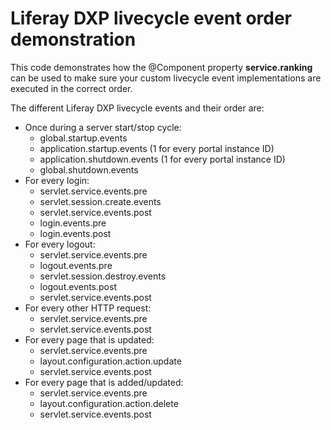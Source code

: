 # Liferay DXP livecycle event order demonstration

This code demonstrates how the @Component property **service.ranking** can be used to make sure your custom livecycle event implementations are executed in the correct order.

The different Liferay DXP livecycle events and their order are:
* Once during a server start/stop cycle:
    * global.startup.events
    * application.startup.events (1 for every portal instance ID)
    * application.shutdown.events (1 for every portal instance ID)
    * global.shutdown.events
* For every login:
    * servlet.service.events.pre
    * servlet.session.create.events
    * servlet.service.events.post
    * login.events.pre
    * login.events.post
* For every logout:
    * servlet.service.events.pre
    * logout.events.pre
    * servlet.session.destroy.events
    * logout.events.post
    * servlet.service.events.post
* For every other HTTP request:
    * servlet.service.events.pre
    * servlet.service.events.post
* For every page that is updated:
    * servlet.service.events.pre
    * layout.configuration.action.update
    * servlet.service.events.post
* For every page that is added/updated:
    * servlet.service.events.pre
    * layout.configuration.action.delete
    * servlet.service.events.post